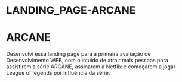 # LANDING_PAGE-ARCANE
# ARCANE

Desenvolvi essa landing page para a primeira avaliação de Desenvolvimento WEB, com o intuido de atrair mais pessoas para
assistirem a série ARCANE, assinarem a Netflix e começarem a jogar League of legends por influência da série.
 
